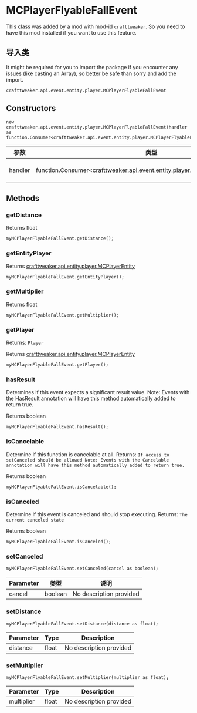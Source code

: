 # MCPlayerFlyableFallEvent

This class was added by a mod with mod-id `crafttweaker`. So you need to have this mod installed if you want to use this feature.

## 导入类
It might be required for you to import the package if you encounter any issues (like casting an Array), so better be safe than sorry and add the import.
```zenscript
crafttweaker.api.event.entity.player.MCPlayerFlyableFallEvent
```

## Constructors
```zenscript
new crafttweaker.api.event.entity.player.MCPlayerFlyableFallEvent(handler as function.Consumer<crafttweaker.api.event.entity.player.MCPlayerFlyableFallEvent>);
```
| 参数      | 类型                                                                                                                                            | 描述                      |
| ------- | --------------------------------------------------------------------------------------------------------------------------------------------- | ----------------------- |
| handler | function.Consumer<[crafttweaker.api.event.entity.player.MCPlayerFlyableFallEvent](/vanilla/api/event/entity/player/MCPlayerFlyableFallEvent)> | No description provided |



## Methods
### getDistance

Returns float

```zenscript
myMCPlayerFlyableFallEvent.getDistance();
```

### getEntityPlayer

Returns [crafttweaker.api.entity.player.MCPlayerEntity](/vanilla/api/entity/player/MCPlayerEntity)

```zenscript
myMCPlayerFlyableFallEvent.getEntityPlayer();
```

### getMultiplier

Returns float

```zenscript
myMCPlayerFlyableFallEvent.getMultiplier();
```

### getPlayer

Returns: `Player`

Returns [crafttweaker.api.entity.player.MCPlayerEntity](/vanilla/api/entity/player/MCPlayerEntity)

```zenscript
myMCPlayerFlyableFallEvent.getPlayer();
```

### hasResult

Determines if this event expects a significant result value. Note: Events with the HasResult annotation will have this method automatically added to return true.

Returns boolean

```zenscript
myMCPlayerFlyableFallEvent.hasResult();
```

### isCancelable

Determine if this function is cancelable at all. Returns: `If access to setCanceled should be allowed
 Note:
 Events with the Cancelable annotation will have this method automatically added to return true.`

Returns boolean

```zenscript
myMCPlayerFlyableFallEvent.isCancelable();
```

### isCanceled

Determine if this event is canceled and should stop executing. Returns: `The current canceled state`

Returns boolean

```zenscript
myMCPlayerFlyableFallEvent.isCanceled();
```

### setCanceled

```zenscript
myMCPlayerFlyableFallEvent.setCanceled(cancel as boolean);
```

| Parameter | 类型      | 说明                      |
| --------- | ------- | ----------------------- |
| cancel    | boolean | No description provided |


### setDistance

```zenscript
myMCPlayerFlyableFallEvent.setDistance(distance as float);
```

| Parameter | Type  | Description             |
| --------- | ----- | ----------------------- |
| distance  | float | No description provided |


### setMultiplier

```zenscript
myMCPlayerFlyableFallEvent.setMultiplier(multiplier as float);
```

| Parameter  | Type  | Description             |
| ---------- | ----- | ----------------------- |
| multiplier | float | No description provided |



